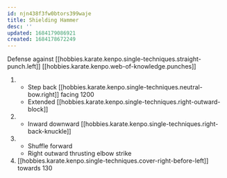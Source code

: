 ```yaml
---
id: njn438f3fw0btors399waje
title: Shielding Hammer
desc: ''
updated: 1684179086921
created: 1684178672249
---
```


Defense against [[hobbies.karate.kenpo.single-techniques.straight-punch.left]]
[[hobbies.karate.kenpo.web-of-knowledge.punches]]

1. - Step back [[hobbies.karate.kenpo.single-techniques.neutral-bow.right]] facing 1200
   - Extended [[hobbies.karate.kenpo.single-techniques.right-outward-block]]
2. - Inward downward [[hobbies.karate.kenpo.single-techniques.right-back-knuckle]]
3. - Shuffle forward
   - Right outward thrusting elbow strike
4. [[hobbies.karate.kenpo.single-techniques.cover-right-before-left]] towards 130



